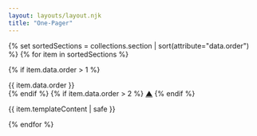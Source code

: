 ```yaml
---
layout: layouts/layout.njk
title: "One-Pager"
---
```

<!-- [Assignments](/assignments)  
[Links](/links)  
[Minutes](/minutes)  
 -->


{% set sortedSections = collections.section | sort(attribute="data.order") %}
{% for item in sortedSections %}

{% if item.data.order > 1 %}
<div class="pagina"> {{ item.data.order }} </div>
{% endif %}
{% if item.data.order > 2 %}
   <a href="#index" class="arrow">▲</a>
{% endif %}

<section id="{{ item.data.title | slug }}" class="{{ item.data.title | slug }}">
	
  {{ item.templateContent | safe }}
</section>
{% endfor %}



